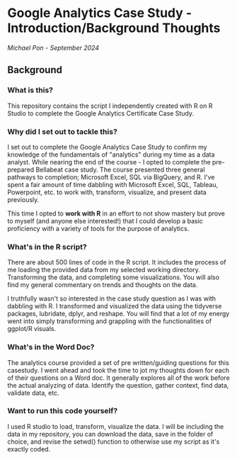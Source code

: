 # Google Analytics Case Study - Introduction/Background Thoughts
_Michael Pon - September 2024_
## Background
### What is this?
This repository contains the script I independently created with R on R Studio to complete the Google Analytics Certificate Case Study.

### Why did I set out to tackle this?
I set out to complete the Google Analytics Case Study to confirm my knowledge of the fundamentals of "analytics" during my time as a data analyst.
While nearing the end of the course - I opted to complete the pre-prepared Bellabeat case study. 
The course presented three general pathways to completion; Microsoft Excel, SQL via BigQuery, and R. I've spent a fair amount of time dabbling with Microsoft Excel,
SQL, Tableau, Powerpoint, etc. to work with, transform, visualize, and present data previously. 

This time I opted to **work with R** in an effort to not show mastery but 
prove to myself (and anyone else interested!) that I could develop a basic proficiency with a variety of tools for the purpose of analytics. 

### What's in the R script?
There are about 500 lines of code in the R script. It includes the process of me loading the provided data from my selected working directory.
Transforming the data, and completing some visualizations. You will also find my general commentary on trends and thoughts on the data.

I truthfully wasn't so interested in the case study question as I was with dabbling with R. I transformed and visualized the data using the tidyverse packages, lubridate, dplyr, and reshape. 
You will find that a lot of my energy went into simply transforming and grappling with the functionalities of ggplot/R visuals. 

### What's in the Word Doc?
The analytics course provided a set of pre written/guiding questions for this casestudy. I went ahead and took the time to jot my thoughts down for each of their questions on a Word doc.
It generally explores all of the work before the actual analyzing of data. Identify the question, gather context, find data, validate data, etc. 

### Want to run this code yourself? 
I used R studio to load, transform, visualize the data. I will be including the data in my repository, you can download the data, save in the folder of choice, and revise the setwd() function to otherwise use my script as it's exactly coded.



